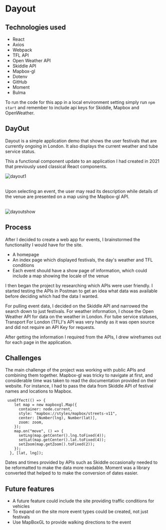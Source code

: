 # Dayout

## Technologies used

- React
- Axios
- Webpack
- TFL API
- Open Weather API
- Skiddle API
- Mapbox-gl
- Dotenv
- GitHub
- Moment
- Bulma

To run the code for this app in a local environment setting simply run `npm start` and remember to include api keys for Skiddle, Mapbox and OpenWeather.

## DayOut

Dayout is a simple application demo that shows the user festivals that are currently ongoing in London. It also displays the current weather and tube service status.

This a functional component update to an application I had created in 2021 that previously used classical React components.

![dayout1](https://user-images.githubusercontent.com/29276064/209124879-a2b1524c-4b9a-4967-9795-44b6be7062c9.png)

<br/>
Upon selecting an event, the user may read its description while details of the venue are presented on a map using the Mapbox-gl API.
<br/>
<br/>

![dayoutshow](https://user-images.githubusercontent.com/29276064/209125148-fddf7e7f-efc1-41c5-a87f-1092b79ad5ec.png)

## Process

After I decided to create a web app for events, I brainstormed the functionality I would have for the site.

- A homepage
- An index page which displayed festivals, the day's weather and TFL conditions
- Each event should have a show page of information, which could include a map showing the locale of the venue

I then began the project by researching which APIs were user friendly.
I started testing the APIs in Postman to get an idea what data was available before deciding which had the data I wanted.

For pulling event data, I decided on the Skiddle API and narrowed the search down to just festivals. For weather information, I chose the Open Weather API for data on the weather in London. For tube service statuses, Transport For London (TFL)'s API was very handy as it was open source and did not require an API Key for requests.

After getting the information I required from the APIs, I drew wireframes out for each page in the application.

## Challenges

The main challenge of the project was working with public APIs and combining them together. Mapbox-gl was tricky to navigate at first, and considerable time was taken to read the documentation provided on their website. For instance, I had to pass the data from Skiddle API of festival names and locations to Mapbox.

```
 useEffect(() => {
    let map = new mapboxgl.Map({
      container: node.current,
      style: "mapbox://styles/mapbox/streets-v11",
      center: [Number(lng), Number(lat)],
      zoom: zoom,
    });
    map.on("move", () => {
      setLng(map.getCenter().lng.toFixed(4));
      setLat(map.getCenter().lat.toFixed(4));
      setZoom(map.getZoom().toFixed(2));
    });
  }, [lat, lng]);
```

Dates and times provided by APIs such as Skiddle occasionally needed to be reformatted to make the data more readable. Moment was a library converted that helped to to make the conversion of dates easier.

## Future features

- A future feature could include the site providing traffic conditions for vehicles
- To expand on the site more event types could be created, not just festivals
- Use MapBoxGL to provide walking directions to the event
